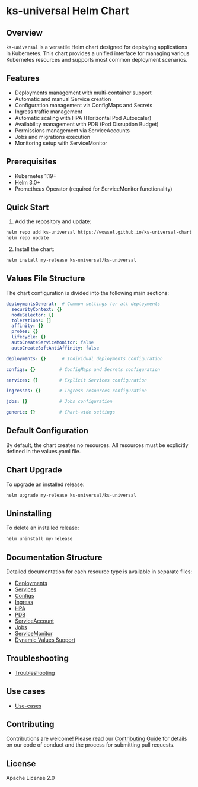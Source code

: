 # ks-universal Helm Chart

## Overview
`ks-universal` is a versatile Helm chart designed for deploying applications in Kubernetes. This chart provides a unified interface for managing various Kubernetes resources and supports most common deployment scenarios.

## Features
- Deployments management with multi-container support
- Automatic and manual Service creation
- Configuration management via ConfigMaps and Secrets
- Ingress traffic management
- Automatic scaling with HPA (Horizontal Pod Autoscaler)
- Availability management with PDB (Pod Disruption Budget)
- Permissions management via ServiceAccounts
- Jobs and migrations execution
- Monitoring setup with ServiceMonitor

## Prerequisites
- Kubernetes 1.19+
- Helm 3.0+
- Prometheus Operator (required for ServiceMonitor functionality)

## Quick Start

1. Add the repository and update:
```bash
helm repo add ks-universal https://wowsel.github.io/ks-universal-chart
helm repo update
```

2. Install the chart:
```bash
helm install my-release ks-universal/ks-universal
```

## Values File Structure

The chart configuration is divided into the following main sections:

```yaml
deploymentsGeneral:  # Common settings for all deployments
  securityContext: {}
  nodeSelector: {}
  tolerations: []
  affinity: {}
  probes: {}
  lifecycle: {}
  autoCreateServiceMonitor: false
  autoCreateSoftAntiAffinity: false

deployments: {}      # Individual deployments configuration

configs: {}         # ConfigMaps and Secrets configuration

services: {}        # Explicit Services configuration

ingresses: {}       # Ingress resources configuration

jobs: {}            # Jobs configuration

generic: {}         # Chart-wide settings
```

## Default Configuration

By default, the chart creates no resources. All resources must be explicitly defined in the values.yaml file.

## Chart Upgrade

To upgrade an installed release:

```bash
helm upgrade my-release ks-universal/ks-universal
```

## Uninstalling

To delete an installed release:

```bash
helm uninstall my-release
```

## Documentation Structure

Detailed documentation for each resource type is available in separate files:
- [Deployments](./docs/deployments.md)
- [Services](./docs/services.md)
- [Configs](./docs/configs.md)
- [Ingress](./docs/ingress.md)
- [HPA](./docs/hpa.md)
- [PDB](./docs/pdb.md)
- [ServiceAccount](./docs/serviceaccount.md)
- [Jobs](./docs/jobs.md)
- [ServiceMonitor](./docs/servicemonitor.md)
- [Dynamic Values Support](./docs/dynamic-values.md)

## Troubleshooting
- [Troubleshooting](./docs/troubleshooting.md)

## Use cases
- [Use-cases](./docs/use-cases.md)

## Contributing
Contributions are welcome! Please read our [Contributing Guide](./CONTRIBUTING.md) for details on our code of conduct and the process for submitting pull requests.

## License
Apache License 2.0
